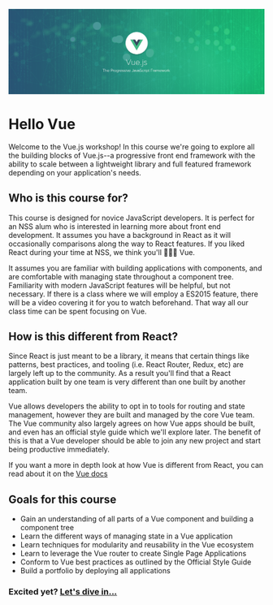 ![Vue Logo](./images/vue-green-background.png)

# Hello Vue

Welcome to the Vue.js workshop! In this course we're going to explore all the building blocks of Vue.js--a progressive front end framework with the ability to scale between a lightweight library and full featured framework depending on your application's needs.

## Who is this course for?

This course is designed for novice JavaScript developers. It is perfect for an NSS alum who is interested in learning more about front end development. It assumes you have a background in React as it will occasionally comparisons along the way to React features. If you liked React during your time at NSS, we think you'll 💚💚💚 Vue.

It assumes you are familiar with building applications with components, and are comfortable with managing state throughout a component tree. Familiarity with modern JavaScript features will be helpful, but not necessary. If there is a class where we will employ a ES2015 feature, there will be a video covering it for you to watch beforehand. That way all our class time can be spent focusing on Vue.

## How is this different from React?

Since React is just meant to be a library, it means that certain things like patterns, best practices, and tooling (i.e. React Router, Redux, etc) are largely left up to the community. As a result you'll find that a React application built by one team is very different than one built by another team.

Vue allows developers the ability to opt in to tools for routing and state management, however they are built and managed by the core Vue team. The Vue community also largely agrees on how Vue apps should be built, and even has an official style guide which we'll explore later. The benefit of this is that a Vue developer should be able to join any new project and start being productive immediately.

If you want a more in depth look at how Vue is different from React, you can read about it on the [Vue docs](https://vuejs.org/v2/guide/comparison.html)

## Goals for this course

- Gain an understanding of all parts of a Vue component and building a component tree
- Learn the different ways of managing state in a Vue application
- Learn techniques for modularity and reusability in the Vue ecosystem
- Learn to leverage the Vue router to create Single Page Applications
- Conform to Vue best practices as outlined by the Official Style Guide
- Build a portfolio by deploying all applications

### Excited yet? [Let's dive in...](./chapters/Session_1.md)
